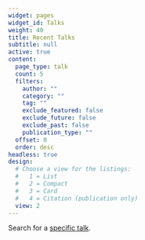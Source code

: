 ```yaml
---
widget: pages
widget_id: Talks
weight: 40
title: Recent Talks
subtitle: null
active: true
content:
  page_type: talk
  count: 5
  filters:
    author: ""
    category: ""
    tag: ""
    exclude_featured: false
    exclude_future: false
    exclude_past: false
    publication_type: ""
  offset: 0
  order: desc
headless: true
design:
  # Choose a view for the listings:
  #   1 = List
  #   2 = Compact
  #   3 = Card
  #   4 = Citation (publication only)
  view: 2
---
```


Search for a [specific talk](./talk/).
